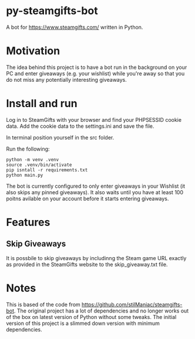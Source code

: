 # py-steamgifts-bot
A bot for https://www.steamgifts.com/ written in Python.

# Motivation

The idea behind this project is to have a bot run in the background on your PC and enter giveaways (e.g. your wishlist) while you're away so that you do not miss any potentially interesting giveaways.

# Install and run

Log in to SteamGifts with your browser and find your PHPSESSID cookie data.
Add the cookie data to the settings.ini and save the file.

In terminal position yourself in the src folder.

Run the following:
```
python -m venv .venv
source .venv/bin/activate
pip isntall -r requirements.txt
python main.py
```

The bot is currently configured to only enter giveaways in your Wishlist (it also skips any pinned giveaways).
It also waits until you have at least 100 poitns avilable on your account before it starts entering giveaways.

# Features

## Skip Giveaways

It is possbile to skip giveaways by includinng the Steam game URL exactly as provided in the SteamGifts website to the skip_giveaway.txt file.

# Notes

This is based of the code from https://github.com/stilManiac/steamgifts-bot. The original project has a lot of dependencies and no longer works out of the box on latest version of Python without some tweaks. The initial version of this project is a slimmed down version with minimum dependencies.
